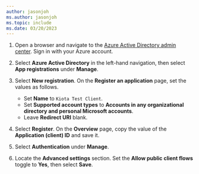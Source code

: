 ```yaml
---
author: jasonjoh
ms.author: jasonjoh
ms.topic: include
ms.date: 03/20/2023
---
```


<!-- markdownlint-disable MD041 -->

1. Open a browser and navigate to the [Azure Active Directory admin center](https://aad.portal.azure.com). Sign in with your Azure account.
1. Select **Azure Active Directory** in the left-hand navigation, then select **App registrations** under **Manage**.
1. Select **New registration**. On the **Register an application** page, set the values as follows.

    - Set **Name** to `Kiota Test Client`.
    - Set **Supported account types** to **Accounts in any organizational directory and personal Microsoft accounts**.
    - Leave **Redirect URI** blank.

1. Select **Register**. On the **Overview** page, copy the value of the **Application (client) ID** and save it.
1. Select **Authentication** under **Manage**.
1. Locate the **Advanced settings** section. Set the **Allow public client flows** toggle to **Yes**, then select **Save**.
